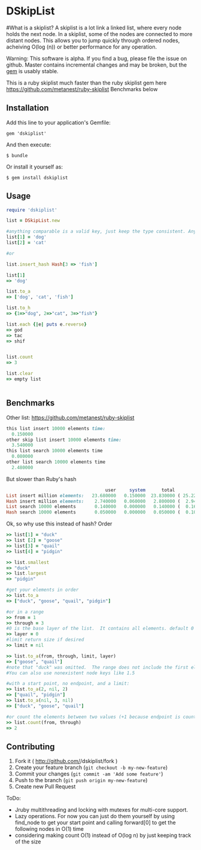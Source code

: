 # DSkipList

#What is a skiplist?
A skiplist is a lot link a linked list, where every node holds the next node.  In a skiplist, some of the nodes are connected to more distant nodes.  This allows you to jump quickly through ordered nodes, acheiving O(log (n)) or better performance for any operation.

Warning: This software is alpha. If you find a bug, please file the issue on github.  Master contains incremental changes and may be broken, but the [gem](http://rubygems.org/gems/dskiplist) is usably stable.

This is a ruby skiplist much faster than the ruby skiplist gem here https://github.com/metanest/ruby-skiplist
Benchmarks below



## Installation

Add this line to your application's Gemfile:

    gem 'dskiplist'

And then execute:

    $ bundle

Or install it yourself as:

    $ gem install dskiplist

## Usage
``` ruby
require 'dskiplist'

list = DSkipList.new

#anything comparable is a valid key, just keep the type consistent. Any value is valid
list[1] = 'dog'
list[2] = 'cat'

#or

list.insert_hash Hash[3 => 'fish']

list[1]
=> 'dog'

list.to_a 
=> ['dog', 'cat', 'fish']

list.to_h
=> {1=>"dog", 2=>"cat", 3=>"fish"}

list.each {|e| puts e.reverse}
=> god
=> tac
=> shif


list.count
=> 3

list.clear
=> empty list



```
## Benchmarks
Other list: https://github.com/metanest/ruby-skiplist

```ruby
this list insert 10000 elements time: 
  0.150000
other skip list insert 10000 elements time: 
  3.540000
this list search 10000 elements time
  0.080000
other list search 10000 elements time
  2.480000
```
But slower than Ruby's hash
```ruby 
                                     user     system      total        real
List insert million elements:   23.680000   0.150000  23.830000 ( 25.223663)
Hash insert million elements:    2.740000   0.060000   2.800000 (  2.949170)
List search 10000 elements       0.140000   0.000000   0.140000 (  0.169945)
Hash search 10000 elements       0.050000   0.000000   0.050000 (  0.104777)

```
Ok, so why use this instead of hash? Order
```ruby
>> list[1] = "duck"
>> list [2] = "goose"
>> list[3] = "quail"
>> list[4] = "pidgin"

>> list.smallest
=> "duck"
>> list.largest
=> "pidgin"

#get your elements in order
>> list.to_a
=> ["duck", "goose", "quail", "pidgin"]

#or in a range
>> from = 1
>> through = 3
#0 is the base layer of the list.  It contains all elements. default 0
>> layer = 0
#limit return size if desired
>> limit = nil

>> list.to_a(from, through, limit, layer)
=> ["goose", "quail"]
#note that "duck" was omitted.  The range does not include the first element.  
#You can also use nonexistent node keys like 1.5

#with a start point, no endpoint, and a limit:
>> list.to_a(2, nil, 2)
=> ["quail", "pidgin"]
>> list.to_a(nil, 3, nil)
=> ["duck", "goose", "quail"]

#or count the elements between two values (+1 because endpoint is counted) from 1 to 3
>> list.count(from, through)
=> 2

```

## Contributing

1. Fork it ( http://github.com/<my-github-username>/dskiplist/fork )
2. Create your feature branch (`git checkout -b my-new-feature`)
3. Commit your changes (`git commit -am 'Add some feature'`)
4. Push to the branch (`git push origin my-new-feature`)
5. Create new Pull Request




ToDo: 
- Jruby multithreading and locking with mutexes for multi-core support.
- Lazy operations.  For now you can just do them yourself by using find_node to get your start point and calling forward[0] to get the following nodes in O(1) time
- considering making count O(1) instead of O(log n) by just keeping track of the size 
